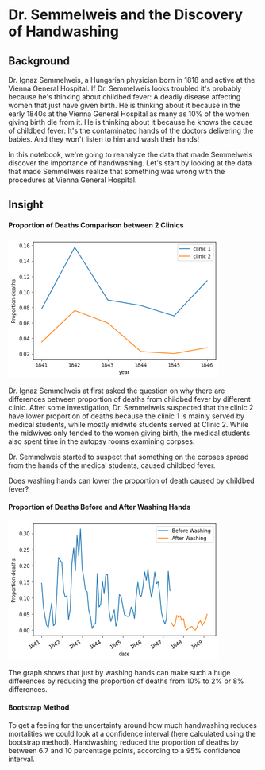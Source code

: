 # Dr. Semmelweis and the Discovery of Handwashing

## Background

Dr. Ignaz Semmelweis, a Hungarian physician born in 1818 and active at the Vienna General Hospital. If Dr. Semmelweis looks troubled it's probably because he's thinking about childbed fever: A deadly disease affecting women that just have given birth. He is thinking about it because in the early 1840s at the Vienna General Hospital as many as 10% of the women giving birth die from it. He is thinking about it because he knows the cause of childbed fever: It's the contaminated hands of the doctors delivering the babies. And they won't listen to him and wash their hands!

In this notebook, we're going to reanalyze the data that made Semmelweis discover the importance of handwashing. Let's start by looking at the data that made Semmelweis realize that something was wrong with the procedures at Vienna General Hospital.

## Insight

#### Proportion of Deaths Comparison between 2 Clinics

![Clinic Comparison](https://github.com/jonywony/Datacamp_Data_Scientist/blob/main/Python/Dr.%20Semmelweis%20and%20the%20Discovery%20of%20Handwashing/pictures/clinic_comp.png)

Dr. Ignaz Semmelweis at first asked the question on why there are differences between proportion of deaths from childbed fever by different clinic. After some investigation, Dr. Semmelweis suspected that the clinic 2 have lower proportion of deaths because the clinic 1 is mainly served by medical students, while mostly midwife students served at Clinic 2. While the midwives only tended to the women giving birth, the medical students also spent time in the autopsy rooms examining corpses.

Dr. Semmelweis started to suspect that something on the corpses spread from the hands of the medical students, caused childbed fever.

Does washing hands can lower the proportion of death caused by childbed fever?

#### Proportion of Deaths Before and After Washing Hands

![Proportion before and after washing hands](https://github.com/jonywony/Datacamp_Data_Scientist/blob/main/Python/Dr.%20Semmelweis%20and%20the%20Discovery%20of%20Handwashing/pictures/wash_before_after.png)

The graph shows that just by washing hands can make such a huge differences by reducing the proportion of deaths from 10% to 2% or 8% differences.

#### Bootstrap Method

To get a feeling for the uncertainty around how much handwashing reduces mortalities we could look at a confidence interval (here calculated using the bootstrap method). Handwashing reduced the proportion of deaths by between 6.7 and 10 percentage points, according to a 95% confidence interval.
